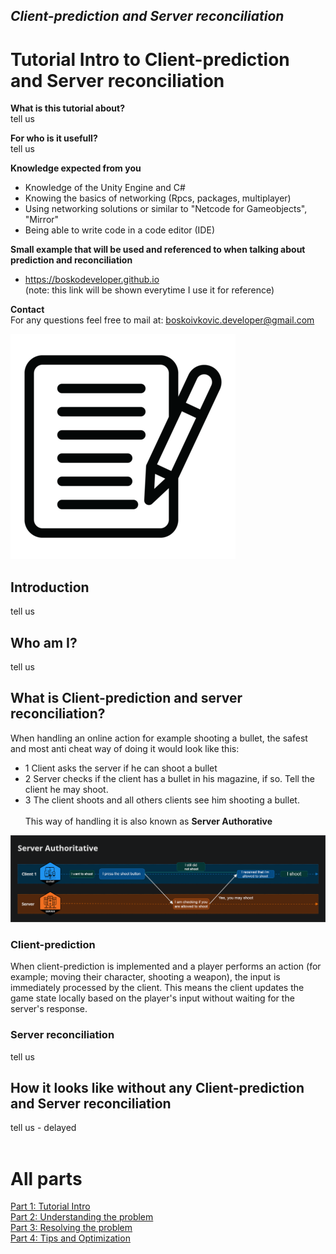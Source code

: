 ## *Client-prediction and Server reconciliation*

# Tutorial Intro to Client-prediction and Server reconciliation

**What is this tutorial about?** <br>
tell us

**For who is it usefull?** <br>
tell us

**Knowledge expected from you**
- Knowledge of the Unity Engine and C#
- Knowing the basics of networking (Rpcs, packages, multiplayer)
- Using networking solutions or similar to "Netcode for Gameobjects", "Mirror"
- Being able to write code in a code editor (IDE)

**Small example that will be used and referenced to when talking about prediction and reconciliation**
- https://boskodeveloper.github.io <br>
(note: this link will be shown everytime I use it for reference)

**Contact**  <br>
For any questions feel free to mail at: boskoivkovic.developer@gmail.com

![testimage](images/test_image.png?raw=true)

## Introduction
tell us

## Who am I?
tell us

## What is Client-prediction and server reconciliation?
When handling an online action for example shooting a bullet, the safest and most anti cheat way of doing it would look like this:
- 1 Client asks the server if he can shoot a bullet
- 2 Server checks if the client has a bullet in his magazine, if so. Tell the client he may shoot.
- 3 The client shoots and all others clients see him shooting a bullet. 
<br> <br>
This way of handling it is also known as **Server Authorative**

![ServerAuthorative](images/server_authorative.png?raw=true)

### Client-prediction
When client-prediction is implemented and a player performs an action (for example; moving their character, shooting a weapon), the input is immediately processed by the client. This means the client updates the game state locally based on the player's input without waiting for the server's response.

### Server reconciliation
tell us

## How it looks like without any Client-prediction and Server reconciliation
tell us - delayed
<br> <br>
# All parts
[Part 1: Tutorial Intro](Part_1.md)  <br>
[Part 2: Understanding the problem](Part_2.md)  <br>
[Part 3: Resolving the problem](Part_3.md)  <br>
[Part 4: Tips and Optimization](Part_4.md)
